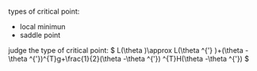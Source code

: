 types of critical point: 
- local minimun
- saddle point

judge the type of critical point:
$
L(\theta )\approx L(\theta ^{'} )+(\theta -\theta ^{'})^{T}g+\frac{1}{2}(\theta -\theta ^{'}) ^{T}H(\theta -\theta ^{'})
$
